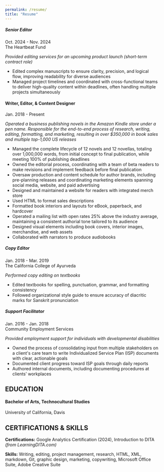```yaml
---
permalink: /resume/
title: "Resume"
---
```


##### Senior Editor							 
Oct. 2024 - Nov. 2024  
The Heartbeat Fund

*Provided editing services for an upcoming product launch (short-term contract role)*



* Edited complex manuscripts to ensure clarity, precision, and logical flow, improving readability for diverse audiences
* Managed project timelines and coordinated with cross-functional teams to deliver high-quality content within deadlines, often handling multiple projects simultaneously

#### Writer, Editor, & Content Designer						 
Jan. 2018 - Present

*Operated a business publishing novels in the Amazon Kindle store under a pen name. Responsible for the end-to-end process of research, writing, editing, formatting, and marketing, resulting in over $350,000 in book sales and multiple top-1,000 US releases*



* Managed the complete lifecycle of 12 novels and 12 novellas, totaling over 1,000,000 words, from initial concept to final publication, while meeting 100% of publishing deadlines
* Owned the editorial process, coordinating with a team of beta readers to make revisions and implement feedback before final publication
* Oversaw production and content schedule for author brands, including pre-planning releases and coordinating marketing elements spanning social media, website, and paid advertising
* Designed and maintained a website for readers with integrated merch store
* Used HTML to format sales descriptions
* Formatted book interiors and layouts for eBook, paperback, and hardcover
* Operated a mailing list with open rates 25% above the industry average, maintaining a consistent authorial tone tailored to its audience
* Designed visual elements including book covers, interior images, merchandise, and web assets
* Collaborated with narrators to produce audiobooks

##### Copy Editor						 
Jan. 2018 - Mar. 2019  
The California College of Ayurveda

*Performed copy editing on textbooks*



* Edited textbooks for spelling, punctuation, grammar, and formatting consistency
* Followed organizational style guide to ensure accuracy of diacritic marks for Sanskrit pronunciation

##### Support Facilitator							 
Jan. 2016 - Jan. 2018  
Community Employment Services

*Provided employment support for individuals with developmental disabilities*



* Owned the process of consolidating input from multiple stakeholders on a client's care team to write Individualized Service Plan (ISP) documents with clear, actionable goals
* Documented client progress toward ISP goals through daily reports
* Authored internal documents, including documenting procedures at clients’ workplaces


## EDUCATION
#### Bachelor of Arts, Technocultural Studies	                                                          		  
University of California, Davis	

         			               			    


## CERTIFICATIONS & SKILLS
**Certifications:** Google Analytics Certification (2024), Introduction to DITA _(from LearningDITA.com)_

**Skills:** Writing, editing, project management, research, HTML, XML, markdown, Git, graphic design, marketing, copywriting, Microsoft Office Suite, Adobe Creative Suite
